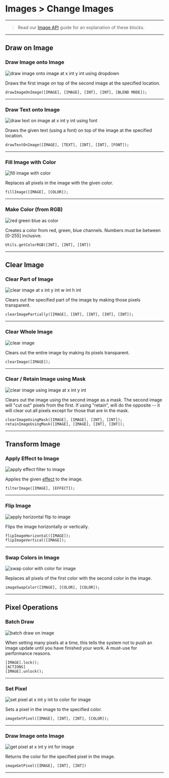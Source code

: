 # Images > Change Images

***

> Read our [Image API](https://www.stencyl.com/help/view/image-api) guide for an explanation of these blocks.

***

## Draw on Image

### <a name="image-draw"></a> Draw Image onto Image

![draw image onto image at x int y int using dropdown](https://static.stencyl.com/pedia2/block-images/sound-images/change-images/image-draw.png)

Draws the first image on top of the second image at the specified location.

```
drawImageOnImage([IMAGE], [IMAGE], [INT], [INT], [BLEND MODE]);
```

***

### <a name="image-draw-text"></a> Draw Text onto Image

![draw text on image at x int y int using font](https://static.stencyl.com/pedia2/block-images/sound-images/change-images/image-draw-text.png)

Draws the given text (using a font) on top of the image at the specified location.

```
drawTextOnImage([IMAGE], [TEXT], [INT], [INT], [FONT]);
```

***

### <a name="image-fill"></a> Fill Image with Color

![fill image with color](https://static.stencyl.com/pedia2/block-images/sound-images/change-images/image-fill.png)

Replaces all pixels in the image with the given color.

```
fillImage([IMAGE], [COLOR]);
```

***

### <a name="rgb-to-color"></a> Make Color (from RGB)

![red green blue as color](https://static.stencyl.com/pedia2/block-images/sound-images/change-images/rgb-to-color.png)

Creates a color from red, green, blue channels. Numbers must be between [0-255] inclusive.

```
Utils.getColorRGB([INT], [INT], [INT])
```

***

## Clear Image

### <a name="image-clear"></a> Clear Part of Image

![clear image at x int y int w int h int](https://static.stencyl.com/pedia2/block-images/sound-images/change-images/image-clear.png)

Clears out the specified part of the image by making those pixels transparent.

```
clearImagePartially([IMAGE], [INT], [INT], [INT], [INT]);
```

***

### <a name="image-clear-all"></a> Clear Whole Image

![clear image](https://static.stencyl.com/pedia2/block-images/sound-images/change-images/image-clear-all.png)

Clears out the entire image by making its pixels transparent.

```
clearImage([IMAGE]);
```

***

### <a name="image-mask"></a> Clear / Retain Image using Mask

![clear image using image at x int y int](https://static.stencyl.com/pedia2/block-images/sound-images/change-images/image-mask.png)

Clears out the image using the second image as a mask. The second image will "cut out" pixels from the first. If using "retain", will do the opposite -- it will clear out all pixels except for those that are in the mask.

```
clearImageUsingMask([IMAGE], [IMAGE], [INT], [INT]);
retainImageUsingMask([IMAGE], [IMAGE], [INT], [INT]);
```

***

## Transform Image

### <a name="image-filter"></a> Apply Effect to Image

![apply effect filter to image](https://static.stencyl.com/pedia2/block-images/sound-images/change-images/image-filter.png)

Applies the given [effect](https://www.stencyl.com/help/view/effects/) to the image.

```
filterImage([IMAGE], [EFFECT]);
```

***

### <a name="image-flip"></a> Flip Image

![apply horizontal flip to image](https://static.stencyl.com/pedia2/block-images/sound-images/change-images/image-flip.png)

Flips the image horizontally or vertically.

```
flipImageHorizontal([IMAGE]);
flipImageVertical([IMAGE]);
```

***

### <a name="image-swap"></a> Swap Colors in Image

![swap color with color for image](https://static.stencyl.com/pedia2/block-images/sound-images/change-images/image-swap.png)

Replaces all pixels of the first color with the second color in the image.

```
imageSwapColor([IMAGE], [COLOR], [COLOR]);
```

***

## Pixel Operations

### <a name="image-wrapper"></a> Batch Draw

![batch draw on image](https://static.stencyl.com/pedia2/block-images/sound-images/change-images/image-wrapper.png)

When setting many pixels at a time, this tells the system not to push an image update until you have finished your work. A must-use for performance reasons.

```
[IMAGE].lock();
[ACTIONS]
[IMAGE].unlock();
```

***

### <a name="image-set-px"></a> Set Pixel

![set pixel at x int y int to color for image](https://static.stencyl.com/pedia2/block-images/sound-images/change-images/image-set-px.png)

Sets a pixel in the image to the specified color.

```
imageSetPixel([IMAGE], [INT], [INT], [COLOR]);
```

***

### <a name="image-get-px"></a> Draw Image onto Image

![get pixel at x int y int for image](https://static.stencyl.com/pedia2/block-images/sound-images/change-images/image-get-px.png)

Returns the color for the specified pixel in the image.

```
imageGetPixel([IMAGE], [INT], [INT])
```

***
